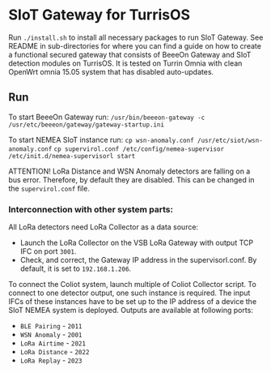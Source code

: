# SIoT Gateway for TurrisOS

Run `./install.sh` to install all necessary packages to run SIoT Gateway.
See README in sub-directories for where you can find a guide on how to create a functional
secured gateway that consists of BeeeOn Gateway and SIoT detection modules on TurrisOS.
It is tested on Turrin Omnia with clean OpenWrt omnia 15.05 system that has disabled auto-updates.

## Run

To start BeeeOn Gateway run:
`/usr/bin/beeeon-gateway -c /usr/etc/beeeon/gateway/gateway-startup.ini`


To start NEMEA SIoT instance run:
`cp wsn-anomaly.conf /usr/etc/siot/wsn-anomaly.conf`
`cp supervirol.conf /etc/config/nemea-supervisor`
`/etc/init.d/nemea-supervisorl start`

ATTENTION! LoRa Distance and WSN Anomaly detectors are falling on a bus error.
Therefore, by default they are disabled. This can be changed in the `supervirol.conf` file.

### Interconnection with other system parts:
All LoRa detectors need LoRa Collector as a data source:
 * Launch the LoRa Collector on the VSB LoRa Gateway with output TCP IFC on port `3001`.
 * Check, and correct, the Gateway IP address in the supervisorl.conf. By default, it is set to `192.168.1.206`.

 To connect the Coliot system, launch multiple of Coliot Collector script.
 To connect to one detector output, one such instance is required. The input IFCs
 of these instances have to be set up to the IP address of a device the SIoT NEMEA system
 is deployed. Outputs are available at following ports:

  - `BLE Pairing` - `2011`
  - `WSN Anomaly` - `2001`
  - `LoRa Airtime` - `2021`
  - `LoRa Distance` - `2022`
  - `LoRa Replay` - `2023`
